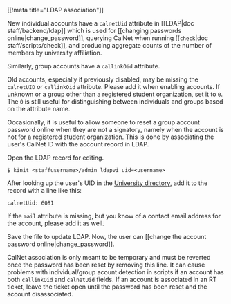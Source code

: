 [[!meta title="LDAP association"]]

New individual accounts have a `calnetUid` attribute in
[[LDAP|doc staff/backend/ldap]] which is used for
[[changing passwords online|change_password]], querying CalNet when running
[[`check`|doc staff/scripts/check]], and producing aggregate counts of
the number of members by university affiliation.

Similarly, group accounts have a `callinkOid` attribute.

Old accounts, especially if previously disabled, may be missing the
`calnetUID` or `callinkOid` attribute. Please add it when enabling accounts.
If unknown or a group other than a registered student organization, set it
to `0`. The `0` is still useful for distinguishing between individuals and
groups based on the attribute name.

Occasionally, it is useful to allow someone to reset a group account password
online when they are not a signatory, namely when the account is not for a
registered student organization. This is done by associating the user's CalNet
ID with the account record in LDAP.

Open the LDAP record for editing.

    $ kinit <staffusername>/admin ldapvi uid=<username>

After looking up the user's UID in the [University
directory](http://www.berkeley.edu/directory), add it to the record with a line
like this:

    calnetUid: 6081

If the `mail` attribute is missing, but you know of a contact email address for
the account, please add it as well.

Save the file to update LDAP. Now, the user can
[[change the account password online|change_password]].

CalNet association is only meant to be temporary and must be reverted once the
password has been reset by removing this line. It can cause problems with
individual/group acount detection in scripts if an account has both
`callinkOid` and `calnetUid` fields. If an account is associated in an RT
ticket, leave the ticket open until the password has been reset and the account
disassociated.
